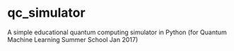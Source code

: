 # qc_simulator
A simple educational quantum computing simulator in Python (for Quantum Machine Learning Summer School Jan 2017)
